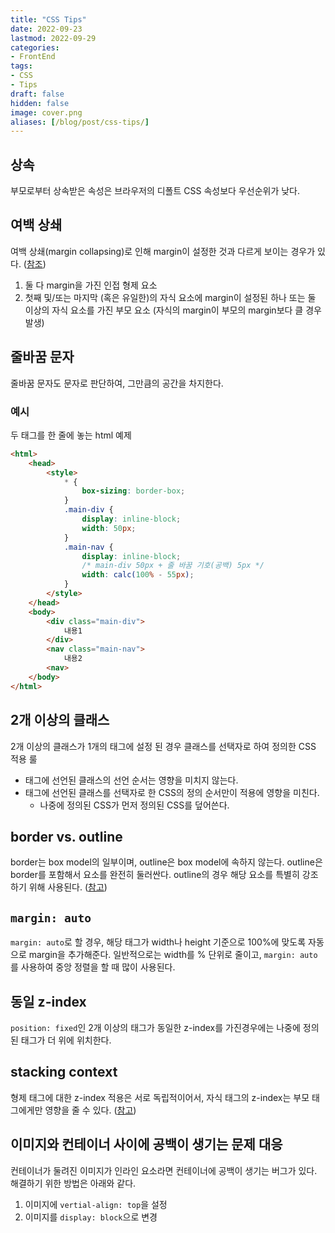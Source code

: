 ```yaml
---
title: "CSS Tips"
date: 2022-09-23
lastmod: 2022-09-29
categories:
- FrontEnd
tags:
- CSS
- Tips
draft: false
hidden: false
image: cover.png 
aliases: [/blog/post/css-tips/]
---
```


## 상속

부모로부터 상속받은 속성은 브라우저의 디폴트 CSS 속성보다 우선순위가 낮다.

## 여백 상쇄

여백 상쇄(margin collapsing)로 인해 margin이 설정한 것과 다르게 보이는 경우가 있다. ([참조](https://developer.mozilla.org/ko/docs/Web/CSS/CSS_Box_Model/Mastering_margin_collapsing))
    
1. 둘 다 margin을 가진 인접 형제 요소
2. 첫째 및/또는 마지막 (혹은 유일한)의 자식 요소에 margin이 설정된 하나 또는 둘 이상의 자식 요소를 가진 부모 요소 (자식의 margin이 부모의 margin보다 클 경우 발생)

## 줄바꿈 문자

줄바꿈 문자도 문자로 판단하여, 그만큼의 공간을 차지한다.

### 예시

두 태그를 한 줄에 놓는 html 예제

```html
<html>
    <head>
        <style>
            * {
                box-sizing: border-box;
            }
            .main-div {
                display: inline-block;
                width: 50px;
            }
            .main-nav {
                display: inline-block;
                /* main-div 50px + 줄 바꿈 기호(공백) 5px */
                width: calc(100% - 55px);
            }
        </style>
    </head>
    <body>
        <div class="main-div">
            내용1
        </div>
        <nav class="main-nav">
            내용2
        <nav>
    </body>
</html>
```

## 2개 이상의 클래스

2개 이상의 클래스가 1개의 태그에 설정 된 경우 클래스를 선택자로 하여 정의한 CSS 적용 룰

- 태그에 선언된 클래스의 선언 순서는 영향을 미치지 않는다.
- 태그에 선언된 클래스를 선택자로 한 CSS의 정의 순서만이 적용에 영향을 미친다.
    - 나중에 정의된 CSS가 먼저 정의된 CSS를 덮어쓴다.

## border vs. outline

border는 box model의 일부이며, outline은 box model에 속하지 않는다. outline은 border를 포함해서 요소를 완전히 둘러싼다. outline의 경우 해당 요소를 특별히 강조하기 위해 사용된다. ([참고](https://cssdeck.com/blog/css-tips-outline-vs-border/))

## `margin: auto`

`margin: auto`로 할 경우, 해당 태그가 width나 height 기준으로 100%에 맞도록 자동으로 margin을 추가해준다. 
일반적으로는 width를 % 단위로 줄이고, `margin: auto`를 사용하여 중앙 정렬을 할 때 많이 사용된다.

## 동일 z-index

`position: fixed`인 2개 이상의 태그가 동일한 z-index를 가진경우에는 나중에 정의된 태그가 더 위에 위치한다.

## stacking context

형제 태그에 대한 z-index 적용은 서로 독립적이어서, 자식 태그의 z-index는 부모 태그에게만 영향을 줄 수 있다. ([참고](https://developer.mozilla.org/ko/docs/Web/CSS/CSS_Positioning/Understanding_z_index/The_stacking_context))

## 이미지와 컨테이너 사이에 공백이 생기는 문제 대응

컨테이너가 둘려진 이미지가 인라인 요소라면 컨테이너에 공백이 생기는 버그가 있다. 해결하기 위한 방법은 아래와 같다.

1. 이미지에 `vertial-align: top`을 설정
2. 이미지를 `display: block`으로 변경
